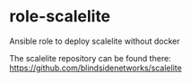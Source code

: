 # role-scalelite
Ansible role to deploy scalelite without docker

The scalelite repository can be found there:
https://github.com/blindsidenetworks/scalelite


